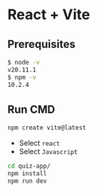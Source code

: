 # React + Vite

## Prerequisites
```bash
$ node -v
v20.11.1
$ npm -v
10.2.4
```

## Run CMD
```bash
npm create vite@latest
```
- Select `react`
- Select `Javascript`

```bash
cd quiz-app/
npm install
npm run dev
```

